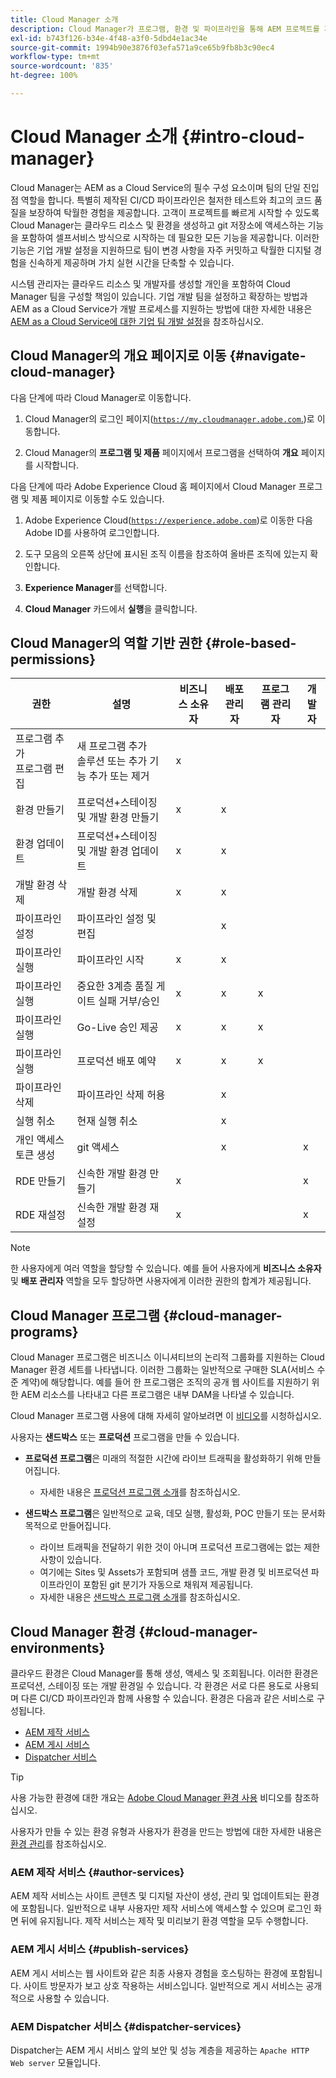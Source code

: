 ```yaml
---
title: Cloud Manager 소개
description: Cloud Manager가 프로그램, 환경 및 파이프라인을 통해 AEM 프로젝트를 지원하는 방법에 대해 알아봅니다.
exl-id: b743f126-b34e-4f48-a3f0-5dbd4e1ac34e
source-git-commit: 1994b90e3876f03efa571a9ce65b9fb8b3c90ec4
workflow-type: tm+mt
source-wordcount: '835'
ht-degree: 100%

---
```


# Cloud Manager 소개 {#intro-cloud-manager}

Cloud Manager는 AEM as a Cloud Service의 필수 구성 요소이며 팀의 단일 진입점 역할을 합니다. 특별히 제작된 CI/CD 파이프라인은 철저한 테스트와 최고의 코드 품질을 보장하여 탁월한 경험을 제공합니다. 고객이 프로젝트를 빠르게 시작할 수 있도록 Cloud Manager는 클라우드 리소스 및 환경을 생성하고 git 저장소에 액세스하는 기능을 포함하여 셀프서비스 방식으로 시작하는 데 필요한 모든 기능을 제공합니다. 이러한 기능은 기업 개발 설정을 지원하므로 팀이 변경 사항을 자주 커밋하고 탁월한 디지털 경험을 신속하게 제공하며 가치 실현 시간을 단축할 수 있습니다.

시스템 관리자는 클라우드 리소스 및 개발자를 생성할 개인을 포함하여 Cloud Manager 팀을 구성할 책임이 있습니다. 기업 개발 팀을 설정하고 확장하는 방법과 AEM as a Cloud Service가 개발 프로세스를 지원하는 방법에 대한 자세한 내용은 [AEM as a Cloud Service에 대한 기업 팀 개발 설정](/help/implementing/cloud-manager/managing-code/enterprise-team-dev-setup.md)을 참조하십시오.

## Cloud Manager의 개요 페이지로 이동 {#navigate-cloud-manager}

다음 단계에 따라 Cloud Manager로 이동합니다.

1. Cloud Manager의 로그인 페이지([`https://my.cloudmanager.adobe.com`.](https://my.cloudmanager.adobe.com/))로 이동합니다.

1. Cloud Manager의 **프로그램 및 제품** 페이지에서 프로그램을 선택하여 **개요** 페이지를 시작합니다.

다음 단계에 따라 Adobe Experience Cloud 홈 페이지에서 Cloud Manager 프로그램 및 제품 페이지로 이동할 수도 있습니다.

1. Adobe Experience Cloud([`https://experience.adobe.com`](https://experience.adobe.com))로 이동한 다음 Adobe ID를 사용하여 로그인합니다.

1. 도구 모음의 오른쪽 상단에 표시된 조직 이름을 참조하여 올바른 조직에 있는지 확인합니다.

1. **Experience Manager**&#x200B;를 선택합니다.

1. **Cloud Manager** 카드에서 **실행**&#x200B;을 클릭합니다.

## Cloud Manager의 역할 기반 권한 {#role-based-permissions}

| 권한 | 설명 | 비즈니스 소유자 | 배포 관리자 | 프로그램 관리자 | 개발자 |
|--- |--- |--- |--- |--- |--- |
| 프로그램 추가<br>프로그램 편집 | 새 프로그램 추가<br>솔루션 또는 추가 기능 추가 또는 제거 | x |  |  |  |
| 환경 만들기 | 프로덕션+스테이징 및 개발 환경 만들기 | x | x |  |  |
| 환경 업데이트 | 프로덕션+스테이징 및 개발 환경 업데이트 | x | x |  |  |
| 개발 환경 삭제 | 개발 환경 삭제 | x | x |  |  |
| 파이프라인 설정 | 파이프라인 설정 및 편집 |  | x |  |  |
| 파이프라인 실행 | 파이프라인 시작 | x | x |  |  |
| 파이프라인 실행 | 중요한 3계층 품질 게이트 실패 거부/승인 | x | x | x |  |
| 파이프라인 실행 | Go-Live 승인 제공 | x | x | x |  |
| 파이프라인 실행 | 프로덕션 배포 예약 | x | x | x |  |
| 파이프라인 삭제 | 파이프라인 삭제 허용 |  | x |  |  |
| 실행 취소 | 현재 실행 취소 |  | x |  |  |
| 개인 액세스 토큰 생성 | git 액세스 |  | x |  | x |
| RDE 만들기 | 신속한 개발 환경 만들기 | x |  |  | x |
| RDE 재설정 | 신속한 개발 환경 재설정 | x |  |  | x |

>[!NOTE]
>
>한 사용자에게 여러 역할을 할당할 수 있습니다. 예를 들어 사용자에게 **비즈니스 소유자** 및 **배포 관리자** 역할을 모두 할당하면 사용자에게 이러한 권한의 합계가 제공됩니다.

## Cloud Manager 프로그램 {#cloud-manager-programs}

Cloud Manager 프로그램은 비즈니스 이니셔티브의 논리적 그룹화를 지원하는 Cloud Manager 환경 세트를 나타냅니다. 이러한 그룹화는 일반적으로 구매한 SLA(서비스 수준 계약)에 해당합니다. 예를 들어 한 프로그램은 조직의 공개 웹 사이트를 지원하기 위한 AEM 리소스를 나타내고 다른 프로그램은 내부 DAM을 나타낼 수 있습니다.


Cloud Manager 프로그램 사용에 대해 자세히 알아보려면 이 [비디오](https://experienceleague.adobe.com/docs/experience-manager-learn/cloud-service/cloud-manager/programs.html)를 시청하십시오.

사용자는 **샌드박스** 또는 **프로덕션** 프로그램을 만들 수 있습니다.

* **프로덕션 프로그램**&#x200B;은 미래의 적절한 시간에 라이브 트래픽을 활성화하기 위해 만들어집니다.
   * 자세한 내용은 [프로덕션 프로그램 소개](/help/implementing/cloud-manager/getting-access-to-aem-in-cloud/introduction-production-programs.md)를 참조하십시오.

* **샌드박스 프로그램**&#x200B;은 일반적으로 교육, 데모 실행, 활성화, POC 만들기 또는 문서화 목적으로 만들어집니다.
   * 라이브 트래픽을 전달하기 위한 것이 아니며 프로덕션 프로그램에는 없는 제한 사항이 있습니다.
   * 여기에는 Sites 및 Assets가 포함되며 샘플 코드, 개발 환경 및 비프로덕션 파이프라인이 포함된 git 분기가 자동으로 채워져 제공됩니다.
   * 자세한 내용은 [샌드박스 프로그램 소개](/help/implementing/cloud-manager/getting-access-to-aem-in-cloud/introduction-sandbox-programs.md)를 참조하십시오.

## Cloud Manager 환경 {#cloud-manager-environments}

클라우드 환경은 Cloud Manager를 통해 생성, 액세스 및 조회됩니다. 이러한 환경은 프로덕션, 스테이징 또는 개발 환경일 수 있습니다. 각 환경은 서로 다른 용도로 사용되며 다른 CI/CD 파이프라인과 함께 사용할 수 있습니다. 환경은 다음과 같은 서비스로 구성됩니다.

* [AEM 제작 서비스](#author-services)
* [AEM 게시 서비스](#publish-services)
* [Dispatcher 서비스](#dispatcher-services)

>[!TIP]
>
> 사용 가능한 환경에 대한 개요는 [Adobe Cloud Manager 환경 사용](https://experienceleague.adobe.com/docs/experience-manager-learn/cloud-service/cloud-manager/environments.html) 비디오를 참조하십시오.
>
>사용자가 만들 수 있는 환경 유형과 사용자가 환경을 만드는 방법에 대한 자세한 내용은 [환경 관리](/help/implementing/cloud-manager/manage-environments.md)를 참조하십시오.

### AEM 제작 서비스 {#author-services}

AEM 제작 서비스는 사이트 콘텐츠 및 디지털 자산이 생성, 관리 및 업데이트되는 환경에 포함됩니다. 일반적으로 내부 사용자만 제작 서비스에 액세스할 수 있으며 로그인 화면 뒤에 유지됩니다. 제작 서비스는 제작 및 미리보기 환경 역할을 모두 수행합니다.

### AEM 게시 서비스 {#publish-services}

AEM 게시 서비스는 웹 사이트와 같은 최종 사용자 경험을 호스팅하는 환경에 포함됩니다. 사이트 방문자가 보고 상호 작용하는 서비스입니다. 일반적으로 게시 서비스는 공개적으로 사용할 수 있습니다.

### AEM Dispatcher 서비스 {#dispatcher-services}

Dispatcher는 AEM 게시 서비스 앞의 보안 및 성능 계층을 제공하는 `Apache HTTP Web server` 모듈입니다.
